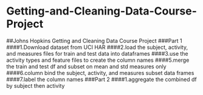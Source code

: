 # Getting-and-Cleaning-Data-Course-Project
##Johns Hopkins Getting and Cleaning Data Course Project
###Part 1
####1.Download dataset from UCI HAR
####2.load the subject, activity, and measures files for train and test data into dataframes
####3.use the activity types and feature files to create the column names
####5.merge the train and test df and subset on mean and std measures only
####6.column bind the subject, activity, and measures subset data frames
####7.label the column names
###Part 2
####1.aggregate the combined df by subject then activity
